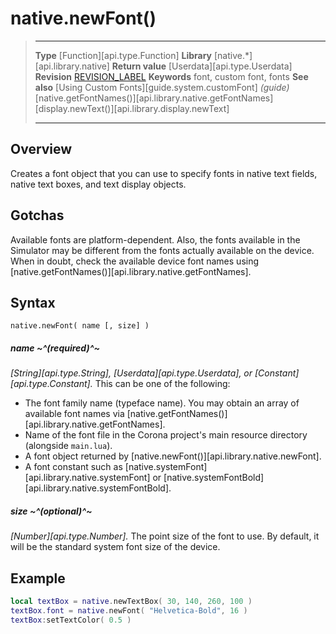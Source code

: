 
# native.newFont()

> --------------------- ------------------------------------------------------------------------------------------
> __Type__              [Function][api.type.Function]
> __Library__           [native.*][api.library.native]
> __Return value__      [Userdata][api.type.Userdata]
> __Revision__          [REVISION_LABEL](REVISION_URL)
> __Keywords__          font, custom font, fonts
> __See also__          [Using Custom Fonts][guide.system.customFont] _(guide)_
>						[native.getFontNames()][api.library.native.getFontNames]
>						[display.newText()][api.library.display.newText]
> --------------------- ------------------------------------------------------------------------------------------


## Overview

Creates a font object that you can use to specify fonts in native text fields, native text boxes, and text display objects.

## Gotchas

Available fonts are platform-dependent. Also, the fonts available in the Simulator may be different from the fonts actually available on the device. When in doubt, check the available device font names using [native.getFontNames()][api.library.native.getFontNames].

## Syntax

	native.newFont( name [, size] )

##### name ~^(required)^~
_[String][api.type.String], [Userdata][api.type.Userdata], or [Constant][api.type.Constant]._ This can be one of the following:

* The font family name (typeface name). You may obtain an array of available font names via [native.getFontNames()][api.library.native.getFontNames].
* Name of the font file in the Corona project's main resource directory (alongside `main.lua`).
* A font object returned by [native.newFont()][api.library.native.newFont].
* A font constant such as [native.systemFont][api.library.native.systemFont] or [native.systemFontBold][api.library.native.systemFontBold].

##### size ~^(optional)^~
_[Number][api.type.Number]._ The point size of the font to use. By default, it will be the standard system font size of the device.


## Example

`````lua
local textBox = native.newTextBox( 30, 140, 260, 100 )
textBox.font = native.newFont( "Helvetica-Bold", 16 )
textBox:setTextColor( 0.5 )
`````
